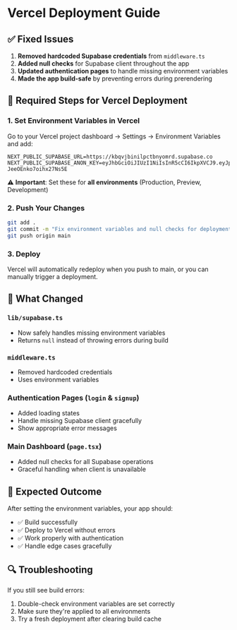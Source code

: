 # Vercel Deployment Guide

## ✅ Fixed Issues

1. **Removed hardcoded Supabase credentials** from `middleware.ts`
2. **Added null checks** for Supabase client throughout the app
3. **Updated authentication pages** to handle missing environment variables
4. **Made the app build-safe** by preventing errors during prerendering

## 🔧 Required Steps for Vercel Deployment

### 1. Set Environment Variables in Vercel

Go to your Vercel project dashboard → Settings → Environment Variables and add:

```
NEXT_PUBLIC_SUPABASE_URL=https://kbqvjbinilpctbnyomrd.supabase.co
NEXT_PUBLIC_SUPABASE_ANON_KEY=eyJhbGciOiJIUzI1NiIsInR5cCI6IkpXVCJ9.eyJpc3MiOiJzdXBhYmFzZSIsInJlZiI6ImticXZqYmluaWxwY3RibnlvbXJkIiwicm9sZSI6ImFub24iLCJpYXQiOjE3NTA2Mjc5ODgsImV4cCI6MjA2NjIwMzk4OH0.8WY7ME4CNFMnhiva3TV45tO-JeeOEnko7oihx27Ns5E
```

⚠️ **Important**: Set these for **all environments** (Production, Preview, Development)

### 2. Push Your Changes

```bash
git add .
git commit -m "Fix environment variables and null checks for deployment"
git push origin main
```

### 3. Deploy

Vercel will automatically redeploy when you push to main, or you can manually trigger a deployment.

## 🎯 What Changed

### `lib/supabase.ts`
- Now safely handles missing environment variables
- Returns `null` instead of throwing errors during build

### `middleware.ts` 
- Removed hardcoded credentials
- Uses environment variables

### Authentication Pages (`login` & `signup`)
- Added loading states
- Handle missing Supabase client gracefully
- Show appropriate error messages

### Main Dashboard (`page.tsx`)
- Added null checks for all Supabase operations
- Graceful handling when client is unavailable

## 🚀 Expected Outcome

After setting the environment variables, your app should:
- ✅ Build successfully
- ✅ Deploy to Vercel without errors
- ✅ Work properly with authentication
- ✅ Handle edge cases gracefully

## 🔍 Troubleshooting

If you still see build errors:
1. Double-check environment variables are set correctly
2. Make sure they're applied to all environments
3. Try a fresh deployment after clearing build cache 